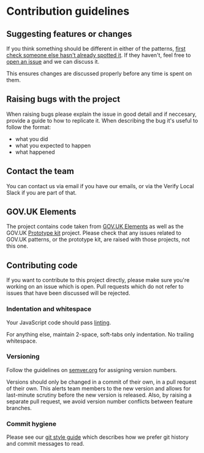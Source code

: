 # Contribution guidelines

## Suggesting features or changes

If you think something should be different in either of the patterns, [first check someone else hasn't already spotted it](https://github.com/alphagov/verify-local-patterns/issues?utf8=%E2%9C%93&q=is%3Aissue%20). If they haven't, feel free to [open an issue](https://github.com/alphagov/verify-local-patterns/issues/new) and we can discuss it.

This ensures changes are discussed properly before any time is spent on them.

## Raising bugs with the project

When raising bugs please explain the issue in good detail and if neccesary, provide a guide to how to replicate it.
When describing the bug it's useful to follow the format:

- what you did
- what you expected to happen
- what happened

## Contact the team

You can contact us via email if you have our emails, or via the Verify Local Slack if you are part of that.

## GOV.UK Elements

The project contains code taken from [GOV.UK Elements](https://github.com/alphagov/govuk_elements/) as well as the GOV.UK [Prototype kit](https://github.com/alphagov/govuk_prototype_kit) project.
Please check that any issues related to GOV.UK patterns, or the prototype kit, are raised with those projects, not this one.

## Contributing code

If you want to contribute to this project directly, please make sure you're working on an issue which is open. Pull requests which do not refer to issues that have been discussed will be rejected.

### Indentation and whitespace

Your JavaScript code should pass [linting](docs/linting.md).

For anything else, maintain 2-space, soft-tabs only indentation. No trailing whitespace.

### Versioning

Follow the guidelines on [semver.org](http://semver.org/) for assigning version
numbers.

Versions should only be changed in a commit of their own, in a pull request of
their own. This alerts team members to the new version and allows for
last-minute scrutiny before the new version is released. Also, by raising a
separate pull request, we avoid version number conflicts between feature
branches.

### Commit hygiene

Please see our [git style guide](https://github.com/alphagov/styleguides/blob/master/git.md)
which describes how we prefer git history and commit messages to read.

